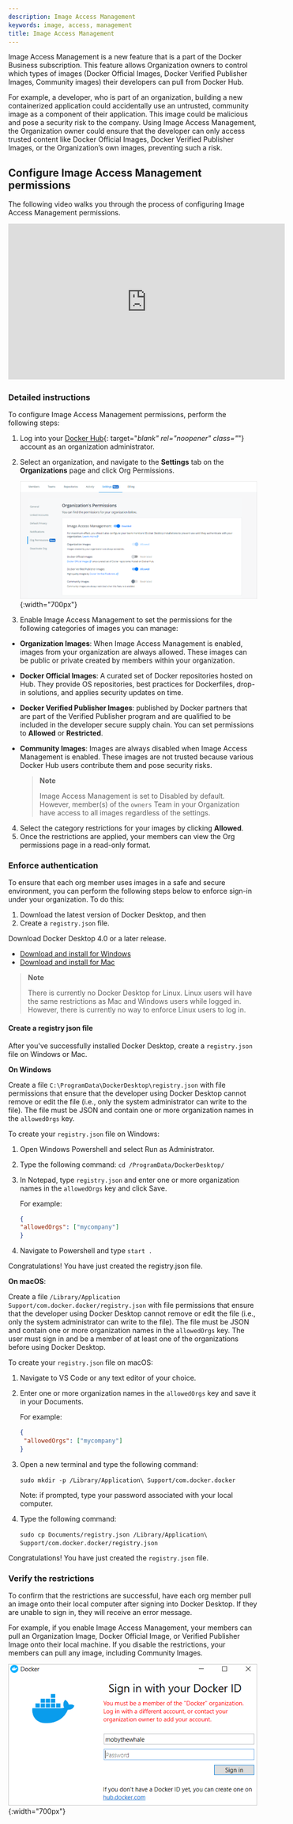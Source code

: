 ```yaml
---
description: Image Access Management
keywords: image, access, management
title: Image Access Management
---
```


Image Access Management is a new feature that is a part of the Docker Business subscription. This feature allows Organization owners to control which types of images (Docker Official Images, Docker Verified Publisher Images, Community images) their developers can pull from Docker Hub.

For example, a developer, who is part of an organization, building a new containerized application could accidentally use an untrusted, community image as a component of their application. This image could be malicious and pose a security risk to the company. Using Image Access Management, the Organization owner could ensure that the developer can only access trusted content like Docker Official Images, Docker Verified Publisher Images, or the Organization’s own images, preventing such a risk.

## Configure Image Access Management permissions

The following video walks you through the process of configuring Image Access Management permissions.

<iframe width="560" height="315" src="https://www.youtube-nocookie.com/embed/phFp0iqzwRQ" frameborder="0" allow="accelerometer; autoplay; encrypted-media; gyroscope; picture-in-picture" allowfullscreen></iframe>

<br>

### Detailed instructions

To configure Image Access Management permissions, perform the following steps:

1. Log into your [Docker Hub](https://hub.docker.com){: target="_blank" rel="noopener" class="_"} account as an organization administrator.
2. Select an organization, and navigate to the **Settings** tab on the **Organizations** page and click Org Permissions.

    ![Image Access Management](images/image-access-management.png){:width="700px"}

3. Enable Image Access Management to set the permissions for the following categories of images you can manage:
- **Organization Images**: When Image Access Management is enabled, images from your organization are always allowed. These images can be public or private created by members within your organization.
- **Docker Official Images**: A curated set of Docker repositories hosted on Hub. They provide OS repositories, best practices for Dockerfiles, drop-in solutions, and applies security updates on time.
- **Docker Verified Publisher Images**: published by Docker partners that are part of the Verified Publisher program and are qualified to be included in the developer secure supply chain. You can set permissions to **Allowed** or **Restricted**.
- **Community Images**: Images are always disabled when Image Access Management is enabled. These images are not trusted because various Docker Hub users contribute them and pose security risks.

    > **Note**
    >
    > Image Access Management is set to Disabled by default. However, member(s) of the `owners` Team in your Organization have access to all images regardless of the settings.

4. Select the category restrictions for your images by clicking **Allowed**.
5. Once the restrictions are applied, your members can view the Org permissions page in a read-only format.

### Enforce authentication

To ensure that each org member uses images in a safe and secure environment, you
can perform the following steps below to enforce sign-in under your
organization. To do this:

1. Download the latest version of Docker Desktop, and then
2. Create a `registry.json` file.

Download Docker Desktop 4.0 or a later release.

- [Download and install for Windows](/desktop/windows/install/)
- [Download and install for Mac](/desktop/mac/install/)

> **Note**
>
> There is currently no Docker Desktop for Linux. Linux users will have the same
> restrictions as Mac and Windows users while logged in. However, there is
> currently no way to enforce Linux users to log in.

#### Create a registry json file

After you've successfully installed Docker Desktop, create a `registry.json` file on Windows or Mac.

**On Windows**

Create a file `C:\ProgramData\DockerDesktop\registry.json` with file permissions that ensure that the developer using Docker Desktop cannot remove or edit the file (i.e., only the system administrator can write to the file). The file must be JSON and contain one or more organization names in the `allowedOrgs` key.

To create your `registry.json` file on Windows:

1. Open Windows Powershell and select Run as Administrator.
2. Type the following command: `cd /ProgramData/DockerDesktop/`
3. In Notepad, type `registry.json` and enter one or more organization names in the `allowedOrgs` key and click Save.

    For example:

    ```json
    {
    "allowedOrgs": ["mycompany"]
    }
    ```

4. Navigate to Powershell and type ```start .```

Congratulations! You have just created the registry.json file.

**On macOS**:

Create a file `/Library/Application Support/com.docker.docker/registry.json` with file permissions that ensure that the developer using Docker Desktop cannot remove or edit the file (i.e., only the system administrator can write to the file). The file must be JSON and contain one or more organization names in the `allowedOrgs` key. The user must sign in and be a member of at least one of the organizations before using Docker Desktop.

To create your `registry.json` file on macOS:

1. Navigate to VS Code or any text editor of your choice.
2. Enter one or more organization names in the `allowedOrgs` key and save it in your Documents.

    For example:

    ```json
    {
     "allowedOrgs": ["mycompany"]
    }
    ```

 3. Open a new terminal and type the following command:

    `sudo mkdir -p /Library/Application\ Support/com.docker.docker`

    Note: if prompted, type your password associated with your local computer.

4. Type the following command:

    `sudo cp Documents/registry.json /Library/Application\ Support/com.docker.docker/registry.json`

Congratulations! You have just created the `registry.json` file.

### Verify the restrictions

   To confirm that the restrictions are successful, have each org member pull an image onto their local computer after signing into Docker Desktop. If they are unable to sign in, they will receive an error message.

   For example, if you enable Image Access Management, your members can pull an Organization Image, Docker Official Image, or Verified Publisher Image onto their local machine. If you disable the restrictions, your members can pull any image, including Community Images.

   ![Image Access Management](images/image-access-management-error.png){:width="700px"}
